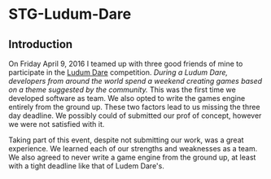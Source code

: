# STG-Ludum-Dare

## Introduction
On Friday April 9, 2016 I teamed up with three good friends of mine to participate in the 
[Ludum Dare](http://ludumdare.com) competition. *During a Ludum Dare, developers from around the world spend a weekend 
creating games based on a theme suggested by the community.* This was the first time we developed software as team. We 
also opted to write the games engine entirely from the ground up. These two factors lead to us missing the three day
deadline. We possibly could of submitted our prof of concept, however we were not satisfied with it.

Taking part of this event, despite not submitting our work, was a great experience. We learned each of our strengths and
weaknesses as a team. We also agreed to never write a game engine from the ground up, at least with a tight deadline
like that of Ludem Dare's.